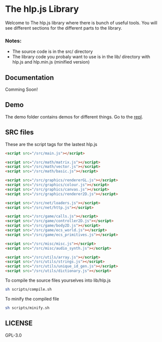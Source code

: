 # The hlp.js Library

Welcome to The hlp.js library where there is bunch of useful tools.
You will see different sections for the different parts to the library.

### Notes:

- The source code is in the src/ directory
- The library code you probaly want to use is in the lib/ directory with hlp.js and hlp.min.js (minified version)

## Documentation

Comming Soon!

## Demo

The demo folder contains demos for different things. Go to the [repl](https://hlpjs.calbabreaker1.repl.co/demo).

## SRC files

These are the script tags for the lastest hlp.js

```html
<script src="/src/main.js"></script>

<script src="/src/math/matrix.js"></script>
<script src="/src/math/vector.js"></script>
<script src="/src/math/basic.js"></script>

<script src="/src/graphics/rendererGL.js"></script>
<script src="/src/graphics/colour.js"></script>
<script src="/src/graphics/canvas.js"></script>
<script src="/src/graphics/renderer2D.js"></script>

<script src="/src/net/loaders.js"></script>
<script src="/src/net/http.js"></script>

<script src="/src/game/calls.js"></script>
<script src="/src/game/controller2D.js"></script>
<script src="/src/game/body2D.js"></script>
<script src="/src/game/ecs_world.js"></script>
<script src="/src/game/ecs_primitives.js"></script>

<script src="/src/misc/misc.js"></script>
<script src="/src/misc/audio_synth.js"></script>

<script src="/src/utils/array.js"></script>
<script src="/src/utils/strings.js"></script>
<script src="/src/utils/unique_id_gen.js"></script>
<script src="/src/utils/dictionary.js"></script>
```

To compile the source files yourselves into lib/hlp.js

```sh
sh scripts/compile.sh
```

To minify the compiled file

```sh
sh scripts/minify.sh
```

## LICENSE

GPL-3.0
